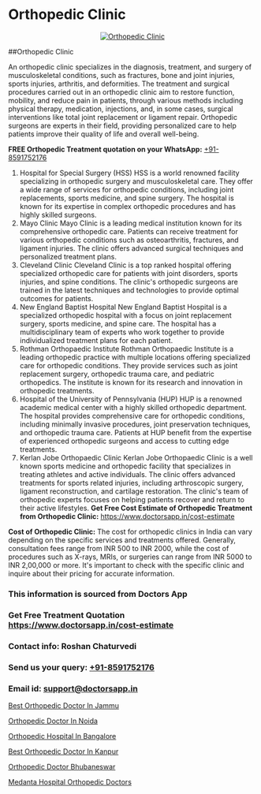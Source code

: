 # Orthopedic Clinic

<p align="center">
  <a href="https://doctorsapp.in">
    <img src="https://i.ibb.co/tqM3hNg/sqdqdqsddsa.png" alt="Orthopedic Clinic">
  </a>
</p>
##Orthopedic Clinic

An orthopedic clinic specializes in the diagnosis, treatment, and surgery of musculoskeletal conditions, such as fractures, bone and joint injuries, sports injuries, arthritis, and deformities. The treatment and surgical procedures carried out in an orthopedic clinic aim to restore function, mobility, and reduce pain in patients, through various methods including physical therapy, medication, injections, and, in some cases, surgical interventions like total joint replacement or ligament repair. Orthopedic surgeons are experts in their field, providing personalized care to help patients improve their quality of life and overall well-being.

**FREE Orthopedic Treatment quotation on your WhatsApp:**  [+91-8591752176](https://api.whatsapp.com/send?phone=8591752176)

1) Hospital for Special Surgery (HSS)   HSS is a world renowned facility specializing in orthopedic surgery and musculoskeletal care. They offer a wide range of services for orthopedic conditions, including joint replacements, sports medicine, and spine surgery. The hospital is known for its expertise in complex orthopedic procedures and has highly skilled surgeons.
2) Mayo Clinic   Mayo Clinic is a leading medical institution known for its comprehensive orthopedic care. Patients can receive treatment for various orthopedic conditions such as osteoarthritis, fractures, and ligament injuries. The clinic offers advanced surgical techniques and personalized treatment plans.
3) Cleveland Clinic   Cleveland Clinic is a top ranked hospital offering specialized orthopedic care for patients with joint disorders, sports injuries, and spine conditions. The clinic's orthopedic surgeons are trained in the latest techniques and technologies to provide optimal outcomes for patients.
4) New England Baptist Hospital   New England Baptist Hospital is a specialized orthopedic hospital with a focus on joint replacement surgery, sports medicine, and spine care. The hospital has a multidisciplinary team of experts who work together to provide individualized treatment plans for each patient.
5) Rothman Orthopaedic Institute   Rothman Orthopaedic Institute is a leading orthopedic practice with multiple locations offering specialized care for orthopedic conditions. They provide services such as joint replacement surgery, orthopedic trauma care, and pediatric orthopedics. The institute is known for its research and innovation in orthopedic treatments.
6) Hospital of the University of Pennsylvania (HUP)   HUP is a renowned academic medical center with a highly skilled orthopedic department. The hospital provides comprehensive care for orthopedic conditions, including minimally invasive procedures, joint preservation techniques, and orthopedic trauma care. Patients at HUP benefit from the expertise of experienced orthopedic surgeons and access to cutting edge treatments.
7) Kerlan Jobe Orthopaedic Clinic   Kerlan Jobe Orthopaedic Clinic is a well known sports medicine and orthopedic facility that specializes in treating athletes and active individuals. The clinic offers advanced treatments for sports related injuries, including arthroscopic surgery, ligament reconstruction, and cartilage restoration. The clinic's team of orthopedic experts focuses on helping patients recover and return to their active lifestyles.
**Get Free Cost Estimate of Orthopedic Treatment from Orthopedic Clinic:** https://www.doctorsapp.in/cost-estimate

**Cost of Orthopedic Clinic:**
The cost for orthopedic clinics in India can vary depending on the specific services and treatments offered. Generally, consultation fees range from INR 500 to INR 2000, while the cost of procedures such as X-rays, MRIs, or surgeries can range from INR 5000 to INR 2,00,000 or more. It's important to check with the specific clinic and inquire about their pricing for accurate information.

### This information is sourced from Doctors App 
### Get Free Treatment Quotation https://www.doctorsapp.in/cost-estimate
### Contact info: Roshan Chaturvedi 
### Send us your query: [+91-8591752176](https://api.whatsapp.com/send?phone=8591752176) 
### Email id: support@doctorsapp.in

[Best Orthopedic Doctor In Jammu](https://www.linkedin.com/pulse/best-orthopedic-doctor-jammu-doctorsapp-dhaka-hgame?trackingId=MT%2FepGN7BiFHB8LQkLc2Eg%3D%3D&lipi=urn%3Ali%3Apage%3Ad_flagship3_company_admin%3Bo%2BosOGJBSO63YocmsfjAZA%3D%3D)

[Orthopedic Doctor In Noida](https://www.linkedin.com/pulse/orthopedic-doctor-noida-doctorsappin-hhcrc?trackingId=dx%2B348RAE2D%2By2vVJNf9YQ%3D%3D&lipi=urn%3Ali%3Apage%3Ad_flagship3_company_admin%3BcTUR6naWQkWjeA%2BR15noZQ%3D%3D)

[Orthopedic Hospital In Bangalore](https://medium.com/@vimalrana22/orthopedic-hospital-in-bangalore-ba14bbeeed06)

[Best Orthopedic Doctor In Kanpur](https://medium.com/@vimalrana22/best-orthopedic-doctor-in-kanpur-29a81a7eb859)

[Orthopedic Doctor Bhubaneswar](https://doctors-apps.github.io/doctorsapp/orthopedic-doctor-bhubaneswar)

[Medanta Hospital Orthopedic Doctors](https://doctors-apps.github.io/doctorsapp/medanta-hospital-orthopedic-doctors)


